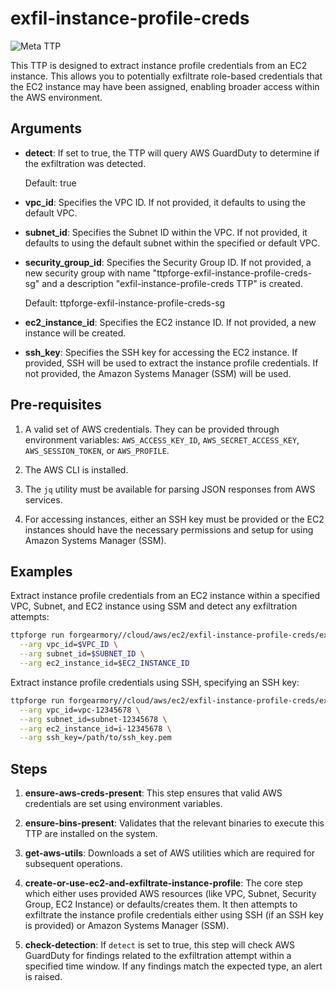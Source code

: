 # exfil-instance-profile-creds

![Meta TTP](https://img.shields.io/badge/Meta_TTP-blue)

This TTP is designed to extract instance profile credentials from an EC2
instance. This allows you to potentially exfiltrate role-based credentials
that the EC2 instance may have been assigned, enabling broader
access within the AWS environment.

## Arguments

- **detect**: If set to true, the TTP will query AWS GuardDuty to determine if
  the exfiltration was detected.

  Default: true

- **vpc_id**: Specifies the VPC ID. If not provided, it defaults to using the
  default VPC.

- **subnet_id**: Specifies the Subnet ID within the VPC. If not provided,
  it defaults to using the default subnet within the specified or default VPC.

- **security_group_id**: Specifies the Security Group ID. If not provided,
  a new security group with name "ttpforge-exfil-instance-profile-creds-sg"
  and a description "exfil-instance-profile-creds TTP" is created.

  Default: ttpforge-exfil-instance-profile-creds-sg

- **ec2_instance_id**: Specifies the EC2 instance ID. If not provided,
  a new instance will be created.

- **ssh_key**: Specifies the SSH key for accessing the EC2 instance.
  If provided, SSH will be used to extract the instance profile credentials.
  If not provided, the Amazon Systems Manager (SSM) will be used.

## Pre-requisites

1. A valid set of AWS credentials. They can be provided through environment
   variables: `AWS_ACCESS_KEY_ID`, `AWS_SECRET_ACCESS_KEY`,
   `AWS_SESSION_TOKEN`, or `AWS_PROFILE`.

1. The AWS CLI is installed.

1. The `jq` utility must be available for parsing JSON responses from AWS services.

1. For accessing instances, either an SSH key must be provided or the EC2
   instances should have the necessary permissions and setup for using
   Amazon Systems Manager (SSM).

## Examples

Extract instance profile credentials from an EC2 instance within a
specified VPC, Subnet, and EC2 instance using SSM and detect
any exfiltration attempts:

```bash
ttpforge run forgearmory//cloud/aws/ec2/exfil-instance-profile-creds/exfil-instance-profile-creds.yaml \
  --arg vpc_id=$VPC_ID \
  --arg subnet_id=$SUBNET_ID \
  --arg ec2_instance_id=$EC2_INSTANCE_ID
```

Extract instance profile credentials using SSH, specifying an SSH key:

```bash
ttpforge run forgearmory//cloud/aws/ec2/exfil-instance-profile-creds/exfil-instance-profile-creds.yaml \
  --arg vpc_id=vpc-12345678 \
  --arg subnet_id=subnet-12345678 \
  --arg ec2_instance_id=i-12345678 \
  --arg ssh_key=/path/to/ssh_key.pem
```

## Steps

1. **ensure-aws-creds-present**: This step ensures that valid AWS credentials
   are set using environment variables.

1. **ensure-bins-present**: Validates that the relevant binaries to
   execute this TTP are installed on the system.

1. **get-aws-utils**: Downloads a set of AWS utilities which are required for
   subsequent operations.

1. **create-or-use-ec2-and-exfiltrate-instance-profile**: The core step which either
   uses provided AWS resources (like VPC, Subnet, Security Group, EC2 Instance) or
   defaults/creates them. It then attempts to exfiltrate the instance profile
   credentials either using SSH (if an SSH key is provided)
   or Amazon Systems Manager (SSM).

1. **check-detection**: If `detect` is set to true, this step will check
   AWS GuardDuty for findings related to the exfiltration attempt within a
   specified time window. If any findings match the expected type, an alert is raised.
